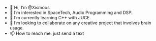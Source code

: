 - 👋 Hi, I’m @Xismoos
- 👀 I’m interested in SpaceTech, Audio Programming and DSP.
- 🌱 I’m currently learning C++ with JUCE.
- 💞️ I’m looking to collaborate on any creative project that involves brain usage.
- 📫 How to reach me: just send a text

<!---
Xismoos/Xismoos is a ✨ special ✨ repository because its `README.md` (this file) appears on your GitHub profile.
You can click the Preview link to take a look at your changes.
--->
